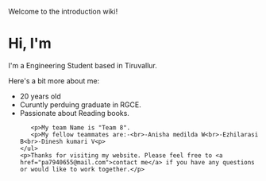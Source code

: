 Welcome to the introduction wiki!
<!DOCTYPE html>
<html>
<head>
	<title>Self Introduction</title>
</head>
<body>
	<h1>Hi, I'm </h1>
	<p>I'm a Engineering Student based in Tiruvallur.</p>
	<p>Here's a bit more about me:</p>
	<ul>
		<li>20 years old</li>
		<li>Curuntly perduing graduate in RGCE.</li>
		<li>Passionate about Reading books.</li>
		
       <p>My team Name is "Team 8".
       <p>My fellow teammates are:-<br>-Anisha medilda W<br>-Ezhilarasi B<br>-Dinesh kumari V<p>
	</ul>
	<p>Thanks for visiting my website. Please feel free to <a href="pa7940655@mail.com">contact me</a> if you have any questions or would like to work together.</p>
</body>
</html>